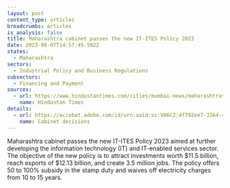 ```yaml
---
layout: post
content_type: articles
breadcrumbs: articles
is_analysis: false
title: Maharashtra cabinet passes the new IT-ITES Policy 2023
date: 2023-06-07T14:57:45.592Z
states:
  - Maharashtra
sectors:
  - Industrial Policy and Business Regulations
subsectors:
  - Financing and Payment
sources:
  - url: https://www.hindustantimes.com/cities/mumbai-news/maharashtras-new-it-policy-offers-subsidies-and-benefits-to-attract-investment-and-create-3-5-million-jobs-in-mumbai-101685474272059.html
    name: Hindustan Times
details:
  - url: https://acrobat.adobe.com/id/urn:aaid:sc:VA6C2:4f792ee7-3364-40a2-b27b-4c0691eeea30?viewer%21megaVerb=group-discover
    name: Cabinet decisions
---
```

Maharashtra cabinet passes the new IT-ITES Policy 2023 aimed at further developing the information technology (IT) and IT-enabled services sector. The objective of the new policy is to attract investments worth $11.5 billion, reach exports of $12.13 billion, and create 3.5 million jobs. The policy offers 50 to 100% subsidy in the stamp duty and waives off electricity charges from 10 to 15 years.